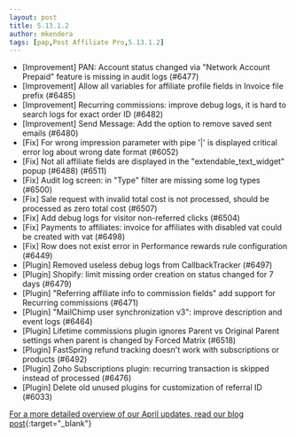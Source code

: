 ```yaml
---
layout: post
title: 5.13.1.2
author: mkendera
tags: [pap,Post Affiliate Pro,5.13.1.2]
---
```


- [Improvement] PAN: Account status changed via "Network Account Prepaid" feature is missing in audit logs (#6477)
- [Improvement] Allow all variables for affiliate profile fields in Invoice file prefix (#6485)
- [Improvement] Recurring commissions: improve debug logs, it is hard to search logs for exact order ID (#6482)
- [Improvement] Send Message: Add the option to remove saved sent emails (#6480)
- [Fix] For wrong impression parameter with pipe '&vert;' is displayed critical error log about wrong date format (#6052)
- [Fix] Not all affiliate fields are displayed in the "extendable_text_widget" popup (#6488) (#6511)
- [Fix] Audit log screen: in "Type" filter are missing some log types (#6500)
- [Fix] Sale request with invalid total cost is not processed, should be processed as zero total cost (#6507)
- [Fix] Add debug logs for visitor non-referred clicks (#6504)
- [Fix] Payments to affiliates: invoice for affiliates with disabled vat could be created with vat (#6498)
- [Fix] Row does not exist error in Performance rewards rule configuration (#6449)
- [Plugin] Removed useless debug logs from CallbackTracker (#6497)
- [Plugin] Shopify: limit missing order creation on status changed for 7 days (#6479)
- [Plugin] "Referring affiliate info to commission fields" add support for Recurring commissions (#6471)
- [Plugin] "MailChimp user synchronization v3": improve description and event logs (#6464)
- [Plugin] Lifetime commissions plugin ignores Parent vs Original Parent settings when parent is changed by Forced Matrix (#6518)
- [Plugin] FastSpring refund tracking doesn't work with subscriptions or products (#6492)
- [Plugin] Zoho Subscriptions plugin: recurring transaction is skipped instead of processed (#6476)
- [Plugin] Delete old unused plugins for customization of referral ID (#6033)

[For a more detailed overview of our April updates, read our blog post](https://www.postaffiliatepro.com/blog/post-affiliate-pro-april-2024s-comprehensive-overview-new-features-key-improvements-and-essential-fixes/){:target="_blank"}
